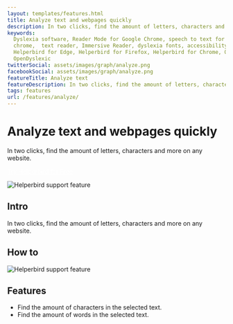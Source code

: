```yaml
---
layout: templates/features.html
title: Analyze text and webpages quickly
description: In two clicks, find the amount of letters, characters and more on any website.
keywords:
  Dyslexia software, Reader Mode for Google Chrome, speech to text for chrome, Text to speech for
  chrome,  text reader, Immersive Reader, dyslexia fonts, accessibility software, dyslexia software,
  Helperbird for Edge, Helperbird for Firefox, Helperbird for Chrome, Opendyslexic for Chrome,
  OpenDyslexic
twitterSocial: assets/images/graph/analyze.png
facebookSocial: assets/images/graph/analyze.png
featureTitle: Analyze text
featureDescription: In two clicks, find the amount of letters, characters and more on any website.
tags: features
url: /features/analyze/
---
```


# Analyze text and webpages quickly

In two clicks, find the amount of letters, characters and more on any website.

<a 
  class="px-8 py-3 border  text-base font-medium rounded-md text-white bg-indigo-600 hover:bg-indigo-700 " style="color: white;" 
  href="/pricing/"> Try Helperbird for Free </a>

![Helperbird support feature](https://www.helperbird.com/assets/images/new/analyze/analyze.png)

## Intro

In two clicks, find the amount of letters, characters and more on any website.

## How to

![Helperbird support feature](https://img.youtube.com/vi/QmFo0u4aIF4/sddefault.jpg)

## Features

- Find the amount of characters in the selected text.
- Find the amount of words in the selected text.
